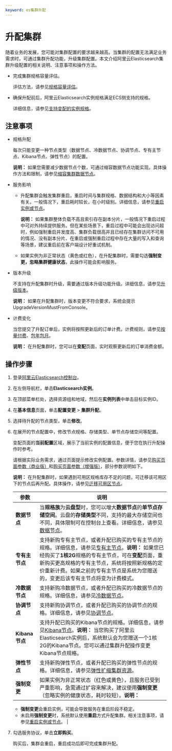 ```yaml
---
keyword: es集群升配
---
```


# 升配集群

随着业务的发展，您可能对集群配置的要求越来越高。当集群的配置无法满足业务需求时，可通过集群升配功能，升级集群配置。本文介绍阿里云Elasticsearch集群升级配置的相关说明、注意事项和操作方法。

-   完成集群规格容量评估。

    评估方法，请参见[规格容量评估](/cn.zh-CN/Elasticsearch/快速购买/规格容量评估.md)。

-   确保升配前后，阿里云Elasticsearch实例规格满足ECS侧支持的规格。

    详细信息，请参见[支持变配的实例规格](/cn.zh-CN/实例/升降配实例/修改实例规格/支持变配的实例规格.md)。


## 注意事项

-   规格升配

    每次只能变更一种节点类型（数据节点、冷数据节点、协调节点、专有主节点、Kibana节点、弹性节点）的配置。

    **说明：** 如果您需要减少数据节点个数，可通过缩容数据节点功能实现。具体操作方法和限制，请参见[缩容集群数据节点](/cn.zh-CN/Elasticsearch/升降配实例/缩容集群数据节点.md)。

-   服务影响
    -   升配集群会触发集群重启，重启时间与集群规格、数据结构和大小等因素有关。一般情况下，重启耗时较长，在小时级别。详细信息，请参见[重启实例或节点](/cn.zh-CN/Elasticsearch/实例管理/重启实例或节点.md)。

        **说明：** 如果集群整体负载不高且索引存在副本分片，一般情况下重启过程中可对外持续提供服务。但在某些场景下，重启过程中可能会出现访问超时，例如强制重启并发度高、集群负载很高并且已经存在集群访问不可用的情况、没有副本分片、在重启或强制重启过程中存在大量的写入和查询等场景，建议重启前在客户端设计好重试机制。

    -   如果实例为非正常状态（黄色或红色），在升配集群时，需要勾选**强制变更，忽略集群健康状态**，此操作可能会影响服务。
-   版本升级

    不支持在升配集群时升级，需要通过版本升级功能升级。详细信息，请参见[升级版本](/cn.zh-CN/Elasticsearch/版本升级/升级版本.md)。

    **说明：** 如果在升配集群时，版本变更不符合要求，系统会提示UpgradeVersionMustFromConsole。

-   计费变化

    当您提交了升配订单后，实例将按照更新后的订单计费。计费规则，请参见[按量付费](/cn.zh-CN/产品定价/计费方式/按量付费.md)、[包年包月](/cn.zh-CN/产品定价/计费方式/包年包月.md)。

    **说明：** 在升配集群时，您可以在**变配**页面，实时观察更新后的订单消费金额。


## 操作步骤

1.  登录[阿里云Elasticsearch控制台](https://elasticsearch.console.aliyun.com/#/home)。

2.  在左侧导航栏，单击**Elasticsearch实例**。

3.  在顶部菜单栏处，选择资源组和地域，然后在**实例列表**中单击目标实例ID。

4.  在**基本信息**页面，单击**配置变更** \> **集群升配**。

5.  选择待升配的节点类型，单击**修改**。

6.  在展开的节点配置中，修改节点规格、存储类型、单节点存储空间等配置。

    变配页面的**当前配置**区域，展示了当前实例的配置信息，便于您在执行升配操作时参考。

    请根据实际业务需求，通过页面提示修改实例配置。参数详情，请参见[购买页面参数（商业版）](/cn.zh-CN/Elasticsearch/快速购买/购买页面参数（商业版）.md)和[购买页面参数（增强版）](/cn.zh-CN/Elasticsearch/快速购买/购买页面参数（增强版）.md)，部分参数说明如下。

    **说明：** 在升配集群时，如果遇到可用区规格库存不足的问题，可迁移该可用区下的节点后再升配。具体操作，请参见[迁移可用区节点](/cn.zh-CN/Elasticsearch/数据迁移/迁移可用区节点.md)。

    |参数|说明|
    |--|--|
    |**数据节点**|当**规格族**为**云盘型**时，您可以增大**数据节点**的**单节点存储空间**。云盘的**存储类型**不同，支持的最大存储空间也不同，具体限制可在控制台上查看。详细信息，请参见[数据节点](/cn.zh-CN/Elasticsearch/快速购买/购买页面参数（商业版）.md)。|
    |**专有主节点**|支持新购专有主节点，或者升配已购买的专有主节点的规格。详细信息，请参见[专有主节点](/cn.zh-CN/Elasticsearch/快速购买/购买页面参数（商业版）.md)。**说明：** 如果您已经购买了**1核2G**规格的专有主节点，可在**变配**页面，重新购买更高规格的专有主节点，系统将按照新规格的定价重新计费。如果之前的专有主节点是系统为您赠送的，变更后该专有主节点将变为计费模式。 |
    |**冷数据节点**|支持新购冷数据节点，或者升配已购买的冷数据节点的规格。详细信息，请参见[冷数据节点](/cn.zh-CN/Elasticsearch/快速购买/购买页面参数（商业版）.mdsection_mop_5vw_40t)。|
    |**协调节点**|支持新购协调节点，或者升配已购买的协调节点的规格。详细信息，请参见[协调节点](/cn.zh-CN/Elasticsearch/快速购买/购买页面参数（商业版）.md)。|
    |**Kibana节点**|支持升配已购买的Kibana节点的规格。详细信息，请参见[Kibana节点](/cn.zh-CN/Elasticsearch/快速购买/购买页面参数（商业版）.md)。**说明：** 当您购买了阿里云Elasticsearch实例后，系统默认会为您赠送一个1核2G的Kibana节点。您可以通过集群升配操作变更Kibana节点规格。 |
    |**弹性节点**|支持新购弹性节点，或者升配已购买的弹性节点的规格。详细信息，请参见[弹性扩缩集群资源](/cn.zh-CN/Elasticsearch/升降配实例/弹性扩缩集群资源.md)。|
    |**强制变更**|如果实例为非正常状态（红色或黄色），且服务已受到严重影响，急需通过扩容来解决，建议使用**强制变更**（忽略实例的健康状态，耗时较短）。**说明：**

    -   **强制变更**会重启实例，可能会导致服务在重启阶段不稳定。
    -   未启用**强制变更**时，系统默认使用**重启**方式升配集群。相关注意事项，请参见[重启实例或节点](/cn.zh-CN/Elasticsearch/实例管理/重启实例或节点.md)。 |

7.  勾选服务协议，单击**立即购买**。

    购买后，集群会重启，重启成功后即可完成集群升配。


